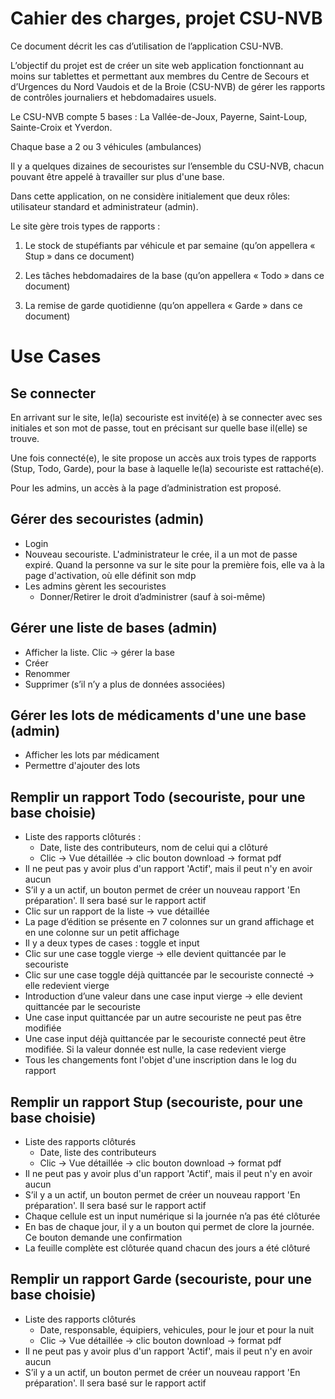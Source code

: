 # Cahier des charges, projet CSU-NVB

Ce document décrit les cas d’utilisation de l’application CSU-NVB.

L’objectif du projet est de créer un site web application fonctionnant au moins sur tablettes et permettant aux membres du Centre de Secours et d’Urgences du Nord Vaudois et de la Broie (CSU-NVB) de gérer les rapports de contrôles journaliers et hebdomadaires usuels.

Le CSU-NVB compte 5 bases : La Vallée-de-Joux, Payerne, Saint-Loup, Sainte-Croix et Yverdon.

Chaque base a 2 ou 3 véhicules (ambulances)

Il y a quelques dizaines de secouristes sur l’ensemble du CSU-NVB, chacun pouvant être appelé à travailler sur plus d'une base.

Dans cette application, on ne considère initialement que deux rôles: utilisateur standard et administrateur (admin).

Le site gère trois types de rapports :

1.	Le stock de stupéfiants par véhicule et par semaine (qu’on appellera « Stup » dans ce document)

2.	Les tâches hebdomadaires de la base (qu’on appellera « Todo » dans ce document)

3.	La remise de garde quotidienne (qu’on appellera « Garde » dans ce document)

# Use Cases

## Se connecter

En arrivant sur le site, le(la) secouriste est invité(e) à se connecter avec ses initiales et son mot de passe, tout en précisant sur quelle base il(elle) se trouve.

Une fois connecté(e), le site propose un accès aux trois types de rapports (Stup, Todo, Garde), pour la base à laquelle le(la) secouriste est rattaché(e).

Pour les admins, un accès à la page d’administration est proposé.

## Gérer des secouristes (admin)

- Login
- Nouveau secouriste. L'administrateur le crée, il a un mot de passe expiré. Quand la personne va sur le site pour la première fois, elle va à la page d'activation, où elle définit son mdp
- Les admins gèrent les secouristes
  - Donner/Retirer le droit d’administrer (sauf à soi-même)

## Gérer une liste de bases (admin)
- Afficher la liste. Clic -> gérer la base
- Créer
- Renommer
- Supprimer (s’il n’y a plus de données associées)

## Gérer les lots de médicaments d'une une base (admin)

- Afficher les lots par médicament
- Permettre d'ajouter des lots

## Remplir un rapport Todo (secouriste, pour une base choisie)
- Liste des rapports clôturés :
  - Date, liste des contributeurs, nom de celui qui a clôturé
  - Clic -> Vue détaillée -> clic bouton download -> format pdf
- Il ne peut pas y avoir plus d'un rapport 'Actif', mais il peut n'y en avoir aucun
- S’il y a un actif, un bouton permet de créer un nouveau rapport 'En préparation'. Il sera basé sur le rapport actif
- Clic sur un rapport de la liste -> vue détaillée
- La page d’édition se présente en 7 colonnes sur un grand affichage et en une colonne sur un petit affichage
- Il y a deux types de cases : toggle et input
- Clic sur une case toggle vierge -> elle devient quittancée par le secouriste
- Clic sur une case toggle déjà quittancée par le secouriste connecté -> elle redevient vierge
- Introduction d’une valeur dans une case input vierge -> elle devient quittancée par le secouriste
- Une case input quittancée par un autre secouriste ne peut pas être modifiée
- Une case input déjà quittancée par le secouriste connecté peut être modifiée. Si la valeur donnée est nulle, la case redevient vierge
- Tous les changements font l'objet d'une inscription dans le log du rapport

## Remplir un rapport Stup (secouriste, pour une base choisie)
- Liste des rapports clôturés
  - Date, liste des contributeurs
  - Clic -> Vue détaillée -> clic bouton download -> format pdf
- Il ne peut pas y avoir plus d'un rapport 'Actif', mais il peut n'y en avoir aucun
- S’il y a un actif, un bouton permet de créer un nouveau rapport 'En préparation'. Il sera basé sur le rapport actif
- Chaque cellule est un input numérique si la journée n’a pas été clôturée
- En bas de chaque jour, il y a un bouton qui permet de clore la journée. Ce bouton demande une confirmation
- La feuille complète est clôturée quand chacun des jours a été clôturé

## Remplir un rapport Garde (secouriste, pour une base choisie)
- Liste des rapports clôturés
  - Date, responsable, équipiers, vehicules, pour le jour et pour la nuit
  - Clic -> Vue détaillée -> clic bouton download -> format pdf
- Il ne peut pas y avoir plus d'un rapport 'Actif', mais il peut n'y en avoir aucun
- S’il y a un actif, un bouton permet de créer un nouveau rapport 'En préparation'. Il sera basé sur le rapport actif


